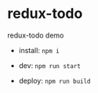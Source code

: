 # redux-todo
redux-todo demo

- install:
`npm i`

- dev:
`npm run start`

- deploy:
`npm run build`
